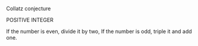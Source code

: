 Collatz conjecture

POSITIVE INTEGER

If the number is even, divide it by two,
If the number is odd, triple it and add one.
